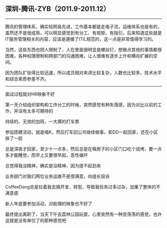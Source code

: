 ## 深圳-腾讯-ZYB（2011.9-2011.12）

---

腾讯的管理体系，确实较网易先进，工作基本都是走电子流，运维体系也是有的，虽然还不是很成熟，可以明显感觉到有分工、有规矩、有指引，后来知道这些就是IT服务管理相关的内容，应该是遵循了ITIL规范的，这一点是非常值得学习的。

当然，这些东西也把人限制了，人在里面很明显是螺丝钉，想做点其他的事情都很困难，各种权限限制和跨部门的沟通困难，让人很难有逐步上升和横向扩展的空间。

因为团队扩张得比较迅速，所以成员相对来讲比较复杂，人数也比较多，技术水平和综合素质参差不齐。

---

面试过程就对HR映象不好

第一天介绍组织架构和工作分工的时候，突然感觉有种失落感，因为对比以前的工作，并没有太多可期待的

持续的、无效的加班，一大摞的打车票

参加团建活动，就是唱K，然后打车回公司继续做事，和DD一起回家，还在小区摔了一跤

总是深夜才回家，至少十一点多，然后总是在租房子的小区门口吃个烧烤，要一点多才能睡觉，而早上又要很早起，恶性循环

总觉得我没精神，确实是没精神，因为提不起劲来

业务部门对我们两位业务运维不是很满意，向组长投诉

CoffeeDang总是拉着我去搞开发，转型，导致我任务过多过杂，加重了整体的不满意感

新人年底要参加活动，对助理的映象也不好了

最终提出离职了，当天下午去荔林公园玩耍，心里突然有一种空荡荡的感觉，也许这就是没有单位了的那种感觉吧

